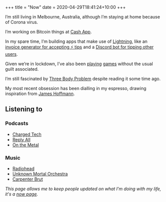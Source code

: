 +++
title = "Now"
date = 2020-04-29T18:41:24+10:00
+++

I’m still living in Melbourne, Australia, although I’m staying at home because of Corona virus.

I’m working on Bitcoin things at [Cash App](https://cash.app).

In my spare time, I’m building apps that make use of [Lightning](https://lightning.network), like an [invoice generator for accepting ⚡️ tips](https://github.com/hugomd/lnd-invoice) and a [Discord bot for tipping other users](https://github.com/hugomd/odin).

Given we’re in lockdown, I’ve also been [playing](https://store.steampowered.com/app/730/CounterStrike_Global_Offensive/) [games](https://bethesda.net/en/game/doom) without the usual guilt associated.

I’m still fascinated by [Three Body Problem](https://en.wikipedia.org/wiki/The_Three-Body_Problem_(novel)) despite reading it some time ago.

My most recent obsession has been dialling in my espresso, drawing inspiration from [James Hoffmann](https://www.jameshoffmann.co.uk).

## Listening to
### Podcasts
* [Charged Tech](https://char.gd)
* [Reply All](https://www.gimletmedia.com/reply-all)
* [On the Metal](https://oxide.computer/podcast/)

### Music
* [Radiohead](https://open.spotify.com/artist/4Z8W4fKeB5YxbusRsdQVPb?si=_4PQuBsnR9Wmqx7kAYRj3w)
* [Unknown Mortal Orchestra](https://open.spotify.com/artist/1LeVJ5GPeYDOVUjxx1y7Rp?si=Ln9KbT5pS6um-Sx5hgzKIg)
* [Carpenter Brut](https://open.spotify.com/artist/1l2oLiukA9i5jEtIyNWIEP?si=kos8-G-LRMWrOsVWaBCq-Q)

*This page allows me to keep people updated on what I'm doing with my life, it's a *[now page](https://nownownow.com/)*.*
